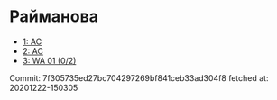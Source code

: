 # Райманова
- [1: AC](1.md)
- [2: AC](2.md)
- [3: WA 01 (0/2)](3.md)

Commit: 7f305735ed27bc704297269bf841ceb33ad304f8
 fetched at: 20201222-150305
